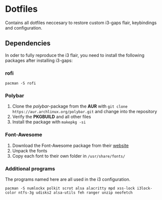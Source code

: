 # Dotfiles

Contains all dotfiles neccesary to restore custom i3-gaps flair, keybindings and configuration.

## Dependencies

In oder to fully reproduce the i3 flair, you need to install the following packages after installing i3-gaps:

### rofi

`pacman -S rofi`

### Polybar

1. Clone the *polybar*-package from the **AUR** with `git clone https://aur.archlinux.org/polybar.git` and change into the repository
2. Verify the **PKGBUILD** and all other files
3. Install the package with `makepkg -si`

### Font-Awesome

1. Download the Font-Awesome package from their [website](https://fontawesome.com/how-to-use/on-the-desktop/setup/getting-started)
2. Unpack the fonts
3. Copy each font to their own folder in `/usr/share/fonts/`

### Additional programs

The programs named here are all used in the i3 configuration.

`pacman -S numlockx polkit scrot alsa alacritty mpd xss-lock i3lock-color ntfs-3g udisks2 alsa-utils feh ranger unzip neofetch`
